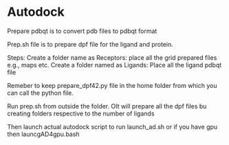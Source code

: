 # Autodock

Prepare pdbqt is to convert pdb files to pdbqt format

Prep.sh file is to prepare dpf file for the ligand and protein.

Steps:
Create a folder name as Receptors: place all the grid prepared files e.g., maps etc. 
Create a folder named as Ligands: Place all the ligand pdbqt file

Remeber to keep prepare_dpf42.py file in the home folder from which you can call the python file. 

Run prep.sh from outside the folder. OIt will prepare all the dpf files bu creating folders respective to the number of ligands

Then launch actual autodock script to run launch_ad.sh or if you have gpu then launcgAD4gpu.bash
